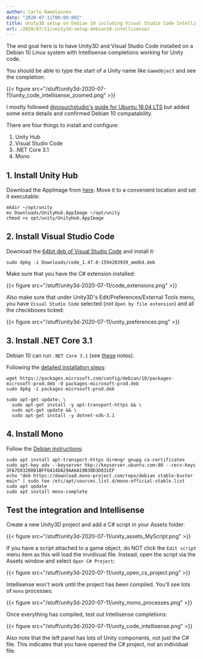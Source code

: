 ```yaml
---
author: Carlo Hamalainen
date: "2020-07-11T00:00:00Z"
title: Unity3D setup on Debian 10 including Visual Studio Code Intellisense
url: /2020/07/11/unity3d-setup-debian10-intellisense/
---
```


The end goal here is to have Unity3D and Visual Studio Code installed on a Debian 10 Linux system with Intellisense completions
working for Unity code.

You should be able to type the start of a Unity name like ``GameObject`` and see the completion:

{{< figure src="/stuff/unity3d-2020-07-11/unity_code_intellisense_zoomed.png" >}}

I mostly followed [@nosuchstudio's guide for Ubuntu 18.04 LTS](https://medium.com/@nosuchstudio/setting-up-unity-2019-x-with-vscode-on-ubuntu-18-04-lts-a-troubleshooting-guide-75da7ff29ff5) but added some extra details and confirmed Debian 10 compatability.

There are four things to install and configure:

1. Unity Hub
2. Visual Studio Code
3. .NET Core 3.1
4. Mono

## 1. Install Unity Hub

Download the AppImage from [here](https://docs.unity3d.com/2019.2/Documentation/Manual/GettingStartedInstallingHub.html). Move it
to a convenient location and set it executable:

    mkdir ~/opt/unity
    mv Downloads/UnityHub.AppImage ~/opt/unity
    chmod +x opt/unity/UnityHub.AppImage

## 2. Install Visual Studio Code

Download the [64bit deb of Visual Studio Code](https://code.visualstudio.com/download#) and install it:

    sudo dpkg -i Downloads/code_1.47.0-1594283939_amd64.deb

Make sure that you have the C# extension installed:

{{< figure src="/stuff/unity3d-2020-07-11/code_extensions.png" >}}

Also make sure that under Unity3D's Edit/Preferences/External Tools menu, you have ``Visual Studio Code`` selected
(not ``Open by file extension``) and all the checkboxes ticked:

{{< figure src="/stuff/unity3d-2020-07-11/unity_preferences.png" >}}

## 3. Install .NET Core 3.1

Debian 10 can run ``.NET Core 3.1`` (see [these](https://docs.microsoft.com/en-us/dotnet/core/install/linux#debian) notes).

Following the [detailed installation steps](https://docs.microsoft.com/en-us/dotnet/core/install/linux-debian):

    wget https://packages.microsoft.com/config/debian/10/packages-microsoft-prod.deb -O packages-microsoft-prod.deb
    sudo dpkg -i packages-microsoft-prod.deb

    sudo apt-get update; \
      sudo apt-get install -y apt-transport-https && \
      sudo apt-get update && \
      sudo apt-get install -y dotnet-sdk-3.1

## 4. Install Mono

Follow the [Debian instructions](https://www.mono-project.com/download/stable/#download-lin-debian):

    sudo apt install apt-transport-https dirmngr gnupg ca-certificates
    sudo apt-key adv --keyserver hkp://keyserver.ubuntu.com:80 --recv-keys 3FA7E0328081BFF6A14DA29AA6A19B38D3D831EF
    echo "deb https://download.mono-project.com/repo/debian stable-buster main" | sudo tee /etc/apt/sources.list.d/mono-official-stable.list
    sudo apt update
    sudo apt install mono-complete

## Test the integration and Intellisense

Create a new Unity3D project and add a C# script in your Assets folder:

{{< figure src="/stuff/unity3d-2020-07-11/unity_assets_MyScript.png" >}}

If you have a script attached to a game object, do NOT click the ``Edit script`` menu item as this
will load the invidivual file. Instead, open the script via the Assets window and select
``Open C# Project``:

{{< figure src="/stuff/unity3d-2020-07-11/unity_open_cs_project.png" >}}

Intellisense won't work until the project has been compiled. You'll see lots of ``mono`` processes:

{{< figure src="/stuff/unity3d-2020-07-11/unity_mono_processes.png" >}}

Once everything has compiled, test out Intellisense completions:

{{< figure src="/stuff/unity3d-2020-07-11/unity_code_intellisense.png" >}}

Also note that the left panel has lots of Unity components, not just the C# file. This indicates that you have
opened the C# project, not an individual file.

